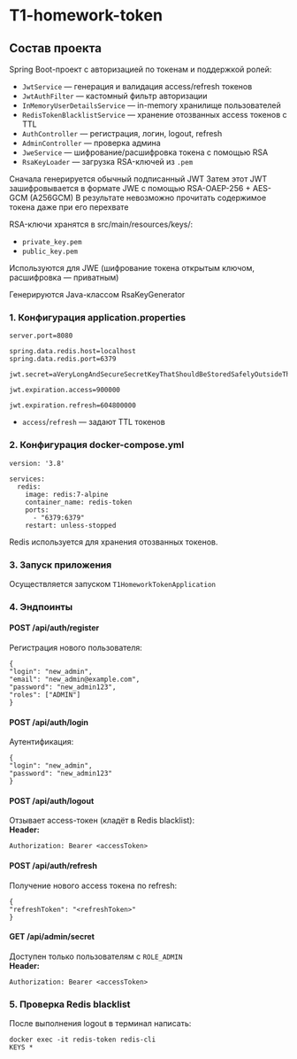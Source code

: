 # T1-homework-token
## Состав проекта

Spring Boot-проект с авторизацией по токенам и поддержкой ролей:

- `JwtService` — генерация и валидация access/refresh токенов
- `JwtAuthFilter` — кастомный фильтр авторизации
- `InMemoryUserDetailsService` — in-memory хранилище пользователей
- `RedisTokenBlacklistService` — хранение отозванных access токенов с TTL
- `AuthController` — регистрация, логин, logout, refresh
- `AdminController` — проверка админа
- `JweService` — шифрование/расшифровка токена с помощью RSA
- `RsaKeyLoader` — загрузка RSA-ключей из `.pem`

Сначала генерируется обычный подписанный JWT
Затем этот JWT зашифровывается в формате JWE с помощью RSA-OAEP-256 + AES-GCM (A256GCM)
В результате невозможно прочитать содержимое токена даже при его перехвате

RSA-ключи хранятся в src/main/resources/keys/:

- `private_key.pem`
- `public_key.pem`

Используются для JWE (шифрование токена открытым ключом, расшифровка — приватным)

Генерируются Java-классом RsaKeyGenerator

### 1. Конфигурация application.properties

```
server.port=8080

spring.data.redis.host=localhost
spring.data.redis.port=6379

jwt.secret=aVeryLongAndSecureSecretKeyThatShouldBeStoredSafelyOutsideTheCodebase

jwt.expiration.access=900000

jwt.expiration.refresh=604800000
```

- `access`/`refresh` — задают TTL токенов

### 2. Конфигурация docker-compose.yml

```
version: '3.8'

services:
  redis:
    image: redis:7-alpine
    container_name: redis-token
    ports:
      - "6379:6379"
    restart: unless-stopped
```

Redis используется для хранения отозванных токенов.

### 3. Запуск приложения

Осуществляется запуском `T1HomeworkTokenApplication`

### 4. Эндпоинты

#### POST /api/auth/register

Регистрация нового пользователя:

```
{
"login": "new_admin",
"email": "new_admin@example.com",
"password": "new_admin123",
"roles": ["ADMIN"]
}
```

#### POST /api/auth/login

Аутентификация:

```
{
"login": "new_admin",
"password": "new_admin123"
}
```

#### POST /api/auth/logout

Отзывает access-токен (кладёт в Redis blacklist):  
**Header:**
```
Authorization: Bearer <accessToken>
```

#### POST /api/auth/refresh

Получение нового access токена по refresh:

```
{
"refreshToken": "<refreshToken>"
}
```

#### GET /api/admin/secret

Доступен только пользователям с `ROLE_ADMIN`  
**Header:**
```
Authorization: Bearer <accessToken>
```

### 5. Проверка Redis blacklist

После выполнения logout в терминал написать:
```
docker exec -it redis-token redis-cli
KEYS * 
```
